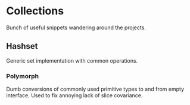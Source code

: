 # Collections

Bunch of useful snippets wandering around the projects.

## Hashset

Generic set implementation with common operations.

### Polymorph

Dumb conversions of commonly used primitive types to and from empty interface.
Used to fix annoying lack of slice covariance.
